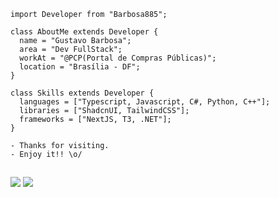 ```JS
import Developer from "Barbosa885";

class AboutMe extends Developer {
  name = "Gustavo Barbosa";
  area = "Dev FullStack";
  workAt = "@PCP(Portal de Compras Públicas)";
  location = "Brasília - DF";
}

class Skills extends Developer {
  languages = ["Typescript, Javascript, C#, Python, C++"];
  libraries = ["ShadcnUI, TailwindCSS"];
  frameworks = ["NextJS, T3, .NET"];
}

- Thanks for visiting.
- Enjoy it!! \o/

```
##

<div> 
  <a href = "mailto:dev@barbosa.zip"><img src="https://img.shields.io/badge/-Gmail-%23333?style=for-the-badge&logo=gmail&logoColor=white" target="_blank"></a>
  <a href="https://www.linkedin.com/in/gustavo-barbosa-941838217/" target="_blank"><img src="https://img.shields.io/badge/-LinkedIn-%230077B5?style=for-the-badge&logo=linkedin&logoColor=white" target="_blank"></a> 
</div>

